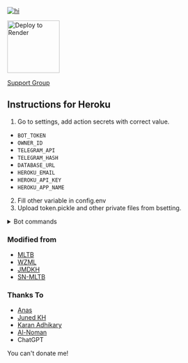 [![hi](https://github-readme-stats.vercel.app/api/pin/?username=5hojib&repo=hk-upstream&theme=react&border_color=61dafb&border_radius=10)](https://github.com/5hojib/hk-upstream)


  <a href="https://render.com/deploy"><img src="https://render.com/images/deploy-to-render-button.svg" alt="Deploy to Render" width="120"></a>
  
  [Support Group](https://t.me/HK_Upstream_Chat)

Instructions for Heroku
---------------------
1. Go to settings, add action secrets with correct value.
* `BOT_TOKEN` 
* `OWNER_ID` 
* `TELEGRAM_API` 
* `TELEGRAM_HASH`
* `DATABASE_URL` 
* `HEROKU_EMAIL` 
* `HEROKU_API_KEY` 
* `HEROKU_APP_NAME`

2. Fill other variable in config.env
3. Upload token.pickle and other private files from bsetting.

<details>
<summary>Bot commands</summary>

```
mirror - Mirror
zipmirror - Mirror and upload as zip
unzipmirror - Mirror and extract files
qbmirror - Mirror torrent using qBittorrent
qbzipmirror - Mirror torrent and upload as zip using qb
qbunzipmirror - Mirror torrent and extract files using qb
leech - Leech
zipleech - Leech and upload as zip
unzipleech - Leech and extract files
qbleech - Leech torrent using qBittorrent
qbzipleech - Leech torrent and upload as zip using qb
qbunzipleech - Leech torrent and extract using qb
clone - Copy file/folder to Drive
count - Count file/folder of Drive
ytdl - Mirror yt-dlp supported link
ytdlzip - Mirror yt-dlp supported link as zip
ytdlleech - Leech through yt-dlp supported link
ytdlzipleech - Leech yt-dlp support link as zip
usetting - Users settings
bsetting - Bot Settings
status - Get Mirror Status message
rsslist - List all subscribed rss feed info
rssget - Get specific No. of links from specific rss feed
rsssub - Subscribe new rss feed
rssunsub - Unsubscribe rss feed by title
rssset - Rss Settings
list - Search files in Drive
search - Search for torrents with API
cancel - Cancel a task
cancelall - Cancel all tasks
del - Delete file/folder from Drive
log - Get the Bot Log
imdb - search Movie/Tv show
anime - search Anime
speedtest - Get server speedtest
mediainfo - Get information of media files
hash - Get Hash of telegram files
wayback - Internet archive 
shell - Run commands in Shell
restart - Restart the Bot
stats - Bot Usage Stats
usage - Heroku app usage
ping - Ping the Bot
help - All cmds with description
sleep - Sleep the bot
```
</details>


  




### Modified from
* [MLTB](https://github.com/anasty17/mirror-leech-telegram-bot)
* [WZML](https://github.com/weebzone/WZML) 
* [JMDKH](https://github.com/junedkh/jmdkh-mltb)
* [SN-MLTB](https://github.com/SN-ABDULLAH-AL-NOMAN/SN-MLTB)

### Thanks To
* [Anas](https://github.com/anasty17) 
* [Juned KH](https://github.com/junedkh) 
* [Karan Adhikary](https://github.com/weebzone) 
* [Al-Noman](https://github.com/SN-ABDULLAH-AL-NOMAN) 
* ChatGPT

You can't donate me!
